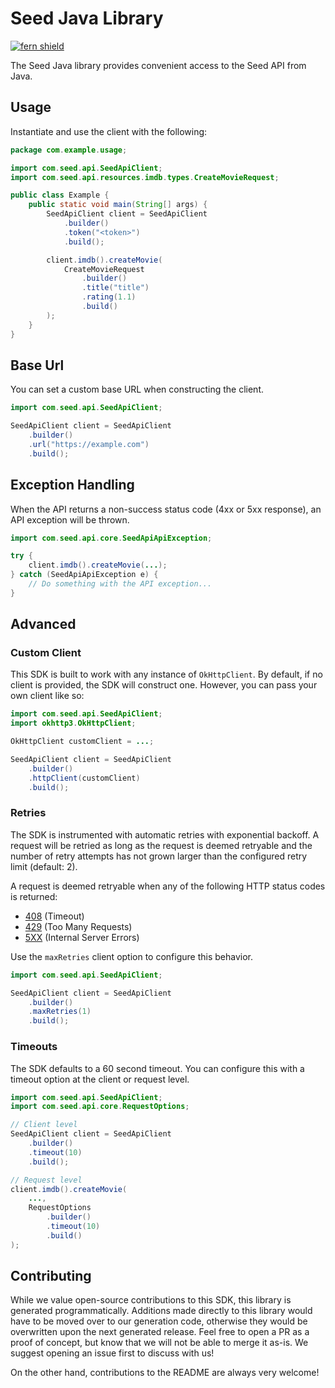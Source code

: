 # Seed Java Library

[![fern shield](https://img.shields.io/badge/%F0%9F%8C%BF-Built%20with%20Fern-brightgreen)](https://buildwithfern.com?utm_source=github&utm_medium=github&utm_campaign=readme&utm_source=Seed%2FJava)

The Seed Java library provides convenient access to the Seed API from Java.

## Usage

Instantiate and use the client with the following:

```java
package com.example.usage;

import com.seed.api.SeedApiClient;
import com.seed.api.resources.imdb.types.CreateMovieRequest;

public class Example {
    public static void main(String[] args) {
        SeedApiClient client = SeedApiClient
            .builder()
            .token("<token>")
            .build();

        client.imdb().createMovie(
            CreateMovieRequest
                .builder()
                .title("title")
                .rating(1.1)
                .build()
        );
    }
}
```

## Base Url

You can set a custom base URL when constructing the client.

```java
import com.seed.api.SeedApiClient;

SeedApiClient client = SeedApiClient
    .builder()
    .url("https://example.com")
    .build();
```

## Exception Handling

When the API returns a non-success status code (4xx or 5xx response), an API exception will be thrown.

```java
import com.seed.api.core.SeedApiApiException;

try {
    client.imdb().createMovie(...);
} catch (SeedApiApiException e) {
    // Do something with the API exception...
}
```

## Advanced

### Custom Client

This SDK is built to work with any instance of `OkHttpClient`. By default, if no client is provided, the SDK will construct one. 
However, you can pass your own client like so:

```java
import com.seed.api.SeedApiClient;
import okhttp3.OkHttpClient;

OkHttpClient customClient = ...;

SeedApiClient client = SeedApiClient
    .builder()
    .httpClient(customClient)
    .build();
```

### Retries

The SDK is instrumented with automatic retries with exponential backoff. A request will be retried as long
as the request is deemed retryable and the number of retry attempts has not grown larger than the configured
retry limit (default: 2).

A request is deemed retryable when any of the following HTTP status codes is returned:

- [408](https://developer.mozilla.org/en-US/docs/Web/HTTP/Status/408) (Timeout)
- [429](https://developer.mozilla.org/en-US/docs/Web/HTTP/Status/429) (Too Many Requests)
- [5XX](https://developer.mozilla.org/en-US/docs/Web/HTTP/Status/500) (Internal Server Errors)

Use the `maxRetries` client option to configure this behavior.

```java
import com.seed.api.SeedApiClient;

SeedApiClient client = SeedApiClient
    .builder()
    .maxRetries(1)
    .build();
```

### Timeouts

The SDK defaults to a 60 second timeout. You can configure this with a timeout option at the client or request level.

```java
import com.seed.api.SeedApiClient;
import com.seed.api.core.RequestOptions;

// Client level
SeedApiClient client = SeedApiClient
    .builder()
    .timeout(10)
    .build();

// Request level
client.imdb().createMovie(
    ...,
    RequestOptions
        .builder()
        .timeout(10)
        .build()
);
```

## Contributing

While we value open-source contributions to this SDK, this library is generated programmatically.
Additions made directly to this library would have to be moved over to our generation code,
otherwise they would be overwritten upon the next generated release. Feel free to open a PR as
a proof of concept, but know that we will not be able to merge it as-is. We suggest opening
an issue first to discuss with us!

On the other hand, contributions to the README are always very welcome!